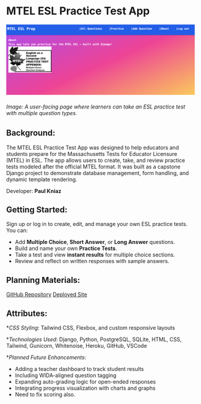 # MTEL ESL Practice Test App

![A screenshot](main_app/static/images/mtel_read.png)

###### Image: A user-facing page where learners can take an ESL practice test with multiple question types.

## Background:

The MTEL ESL Practice Test App was designed to help educators and students prepare for the Massachusetts Tests for Educator Licensure (MTEL) in ESL. The app allows users to create, take, and review practice tests modeled after the official MTEL format. It was built as a capstone Django project to demonstrate database management, form handling, and dynamic template rendering.

Developer: **Paul Kniaz**

## Getting Started:

Sign up or log in to create, edit, and manage your own ESL practice tests.
You can:

* Add **Multiple Choice**, **Short Answer**, or **Long Answer** questions.
* Build and name your own **Practice Tests**.
* Take a test and view **instant results** for multiple choice sections.
* Review and reflect on written responses with sample answers.

## Planning Materials:

[GitHub Repository](https://github.com/eslteacher902010/mteleslprep)
[Deployed Site](https://mtel-esl-prep.herokuapp.com/)

## Attributes:

**CSS Styling*:
Tailwind CSS, Flexbox, and custom responsive layouts

**Technologies Used*:
Django, Python, PostgreSQL, SQLite, HTML, CSS, Tailwind, Gunicorn, Whitenoise, Heroku, GitHub, VSCode


**Planned Future Enhancements*:

* Adding a teacher dashboard to track student results
* Including WIDA-aligned question tagging
* Expanding auto-grading logic for open-ended responses
* Integrating progress visualization with charts and graphs
* Need to fix scoring also.


